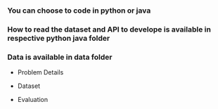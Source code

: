### You can choose to code in python or java
### How to read the dataset and API to develope is available in respective python java folder
### Data is available in data folder

- Problem Details
  
- Dataset
      
- Evaluation
  
  
 
